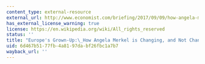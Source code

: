 ```yaml
---
content_type: external-resource
external_url: http://www.economist.com/briefing/2017/09/09/how-angela-merkel-is-changing-and-not-changing-germany
has_external_license_warning: true
license: https://en.wikipedia.org/wiki/All_rights_reserved
status: ''
title: "Europe's Grown-Up:\_How Angela Merkel is Changing, and Not Changing, Germany"
uid: 6d467b51-77fb-4a81-97da-bf26fbc1a7b7
wayback_url: ''
---
```

